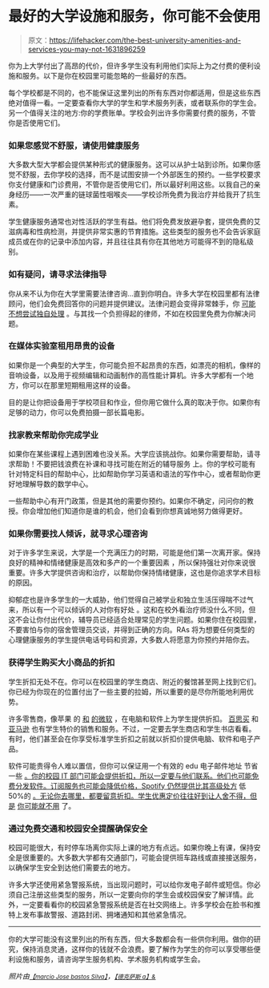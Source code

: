 # 最好的大学设施和服务，你可能不会使用

> 原文：<https://lifehacker.com/the-best-university-amenities-and-services-you-may-not-1631896259>

你为上大学付出了高昂的代价，但许多学生没有利用他们实际上为之付费的便利设施和服务。以下是你在校园里可能忽略的一些最好的东西。



每个学校都是不同的，也不能保证这里列出的所有东西对你都适用，但是这些东西绝对值得一看。一定要查看你大学的学生和学术服务列表，或者联系你的学生会。另一个值得关注的地方:你的学费账单。学校会列出许多你需要付费的服务，不管你是否使用它们。

### **如果您感觉不舒服，请使用健康服务**

大多数大型大学都会提供某种形式的健康服务。这可以从护士站到诊所。如果你感觉不舒服，去你学校的选择，而不是试图安排一个外部医生的预约。一些学校要求你支付健康和门诊费用，不管你是否使用它们，所以最好利用这些。以我自己的亲身经历——一次严重的链球菌性咽喉炎——学校诊所免费为我治疗并给我开了抗生素。

学生健康服务通常也对性活跃的学生有益。他们将免费发放避孕套，提供免费的艾滋病毒和性病检测，并提供非常实惠的节育措施。这些类型的服务也不会告诉家庭成员或在你的记录中添加内容，并且往往具有你在其他地方可能得不到的隐私级别。

### **如有疑问，请寻求法律指导**

你从来不认为你在大学里需要法律咨询...直到你明白。许多大学在校园里都有法律顾问，他们会免费回答你的问题并提供建议。法律问题会变得非常棘手，你 [可能不想尝试独自处理](https://lifehacker.com/how-to-talk-to-a-lawyer-and-when-you-need-one-1592509960) 。与其找一个负担得起的律师，不如在校园里免费为你解决问题。

### **在媒体实验室租用昂贵的设备**

如果你是一个典型的大学生，你可能负担不起昂贵的东西，如漂亮的相机，像样的音响设备，以及用于视频编辑和动画制作的高性能计算机。许多大学都有一个地方，你可以在那里短期租用这样的设备。

目的是让你把设备用于学校项目和作业，但你用它做什么真的取决于你。如果你有足够的动力，你可以免费拍摄一部长篇电影。

### **找家教来帮助你完成学业**

如果你在某些课程上遇到困难也没关系。大学应该挑战你。如果你需要帮助，请寻求帮助！不要把钱浪费在补课和寻找可能在附近的辅导服务 上。你的学校可能有针对特定科目的帮助中心，比如帮助你学习英语和语法的写作中心，或者帮助你更好地理解导数的数学中心。

一些帮助中心有开门政策，但是其他的需要你预约。如果你不确定，问问你的教授。你会增加他们知道你是谁的机会，他们会看到你想真诚地努力做得更好。

### **如果你需要找人倾诉，就寻求心理咨询**

对于许多学生来说，大学是一个充满压力的时期，可能是他们第一次离开家。保持良好的精神和情绪健康是高效和多产的一个重要因素 ，所以保持强壮对你来说很重要。许多大学提供咨询和治疗，以帮助你保持情绪健康，这也是你追求学术目标的原因。

抑郁症也是许多学生的一大威胁，他们觉得自己被学业和独立生活压得喘不过气来，所以有一个可以倾诉的人对你有好处 。这和在校外看治疗师没什么不同，但这不会让你付出代价，辅导员已经适合处理常见的学生问题。如果你住在校园里，不要害怕与你的宿舍管理员交谈，并得到正确的方向。RAs 将为想要任何类型的心理健康服务的学生提供电话号码和资源，大多数人将愿意为你预约并陪你去。

### **获得学生购买大小商品的折扣**

学生折扣无处不在。你可以在校园里的学生商店、附近的餐馆甚至网上找到它们。你已经为你现在的位置付出了一些主要的拉姆，所以重要的是尽你所能地利用优势。

许多零售商，像苹果 的 [和](http://store.apple.com/us/browse/campaigns/education_pricing) [的微软](http://www.microsoftstore.com/store/msusa/en_US/edu) ，在电脑和软件上为学生提供折扣。 [百思买](http://www.bestbuy.com/site/Global/College-Student-Deals/pcmcat276200050000.c?id=pcmcat276200050000) 和 [亚马逊](http://www.amazon.com/gp/student/signup/info?asc_campaign=InlineText&asc_refurl=https://lifehacker.com/the-best-university-amenities-and-services-you-may-not-1631896259&asc_source=&tag=kinjalifehackerlink-20) 也有学生特价的销售和服务。不过，一定要去学生商店和学生书店看看。有时，他们甚至会在你享受标准学生折扣之前就以折扣价提供电脑、软件和电子产品。

软件可能贵得令人难以置信，但你可以保证用一个有效的 edu 电子邮件地址 节省一些 [。你的校园 IT 部门可能会提供折扣，所以一定要与他们联系。他们也可能免费分发软件。订阅服务也可能会降低价格，Spotify 仍然提供比其高级处方](https://lifehacker.com/software-discounts-you-can-get-with-an-edu-email-addre-5727786) 低 50%的 [。无论你去哪里，都要留意折扣。学生优惠定价往往好到让人舍不得，但是](http://lifehacker.com/spotify-offers-50-discount-off-premium-subscriptions-t-1552701615) [你可能就不用](http://lifehacker.com/how-to-get-student-discounts-forever-5700743) 了。

### **通过免费交通和校园安全提醒确保安全**

校园可能很大，有时停车场离你实际上课的地方有点远。如果你晚上有课，保持安全是很重要的。大多数大学都有交通部门，可能会提供班车路线或直接接送服务，以确保学生安全到达他们需要去的地方。

许多大学还使用紧急警报系统，当出现问题时，可以给你发电子邮件或短信。你必须自己注册这些类型的服务，所以一定要向你的学生会或校园保安了解详情。此外，一定要看看你的校园紧急警报系统是否在社交网络上。许多学校会在脸书和推特上发布事故警报、道路封闭、拥堵通知和其他紧急情况。

* * *

你的大学可能没有这里列出的所有东西，但大多数都会有一些供你利用。做你的研究，保持消息灵通，这样你的钱就不会浪费。要了解作为学生的你可以享受哪些便利设施和服务，请咨询学生服务机构、学术服务机构或学生会。

*照片由*[<small>*【marcio Jose bastos Silva】*</small>](http://www.shutterstock.com/pic-183529466/stock-photo-cambridge-usa-july-view-of-the-campus-of-the-famous-harvard-university-in-cambridge.html?src=icsTQCj2PUrupUY0GQipcA-1-58)*，[<small>*【德克萨斯 a】&*</small>](https://www.flickr.com/photos/tamuc/14372645403)<small></small>*
